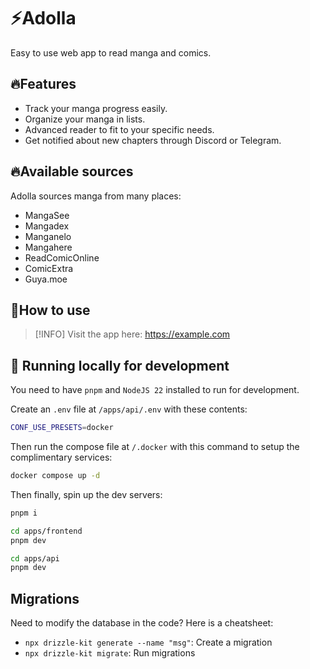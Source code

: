 # ⚡Adolla

Easy to use web app to read manga and comics.


## 🔥Features

- Track your manga progress easily.
- Organize your manga in lists.
- Advanced reader to fit to your specific needs.
- Get notified about new chapters through Discord or Telegram.


## 🔥Available sources

Adolla sources manga from many places:
- MangaSee
- Mangadex
- Manganelo
- Mangahere
- ReadComicOnline
- ComicExtra
- Guya.moe


## 🍄How to use

> [!INFO]
> Visit the app here: https://example.com


## 🧬 Running locally for development

You need to have `pnpm` and `NodeJS 22` installed to run for development.

Create an `.env` file at `/apps/api/.env` with these contents:
```sh
CONF_USE_PRESETS=docker
```

Then run the compose file at `/.docker` with this command to setup the complimentary services:
```sh
docker compose up -d
```

Then finally, spin up the dev servers:
```sh
pnpm i

cd apps/frontend
pnpm dev

cd apps/api
pnpm dev
```

## Migrations
Need to modify the database in the code? Here is a cheatsheet:
- `npx drizzle-kit generate --name "msg"`: Create a migration
- `npx drizzle-kit migrate`: Run migrations
